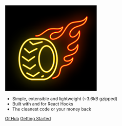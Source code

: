 ![logo](logo.png)

- Simple, extensible and lightweight (~3.6kB gzipped)
- Built with and for React Hooks
- The cleanest code or your money back

[GitHub](https://github.com/nosachamos/fast-data-engine/)
[Getting Started](/home)
